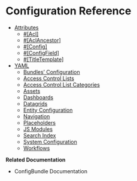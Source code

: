 <a id="dev-config-reference"></a>

# Configuration Reference

* [Attributes](annotation/index.md)
  * [#[Acl]](annotation/acl.md)
  * [#[AclAncestor]](annotation/acl-ancestor.md)
  * [#[Config]](annotation/config.md)
  * [#[ConfigField]](annotation/config-field.md)
  * [#[TitleTemplate]](annotation/title-template.md)
* [YAML](yaml/index.md)
  * [Bundles’ Configuration](yaml/bundles-config.md)
  * [Access Control Lists](yaml/acls.md)
  * [Access Control List Categories](yaml/acl-categories.md)
  * [Assets](yaml/assets.md)
  * [Dashboards](yaml/dashboards.md)
  * [Datagrids](yaml/datagrids.md)
  * [Entity Configuration](yaml/entity-config.md)
  * [Navigation](yaml/navigation.md)
  * [Placeholders](yaml/placeholders.md)
  * [JS Modules](yaml/jsmodules.md)
  * [Search Index](yaml/search.md)
  * [System Configuration](yaml/system-configuration.md)
  * [Workflows](yaml/workflows.md)

**Related Documentation**

* ConfigBundle Documentation
